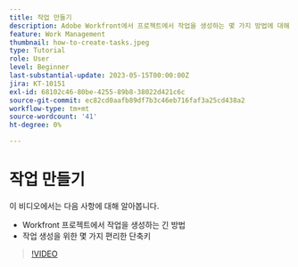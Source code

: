```yaml
---
title: 작업 만들기
description: Adobe Workfront에서 프로젝트에서 작업을 생성하는 몇 가지 방법에 대해 알아봅니다.
feature: Work Management
thumbnail: how-to-create-tasks.jpeg
type: Tutorial
role: User
level: Beginner
last-substantial-update: 2023-05-15T00:00:00Z
jira: KT-10151
exl-id: 68102c46-80be-4255-89b8-38022d421c6c
source-git-commit: ec82cd0aafb89df7b3c46eb716faf3a25cd438a2
workflow-type: tm+mt
source-wordcount: '41'
ht-degree: 0%

---
```


# 작업 만들기

이 비디오에서는 다음 사항에 대해 알아봅니다.

* Workfront 프로젝트에서 작업을 생성하는 긴 방법
* 작업 생성을 위한 몇 가지 편리한 단축키

>[!VIDEO](https://video.tv.adobe.com/v/3419372/?quality=12&learn=on)
